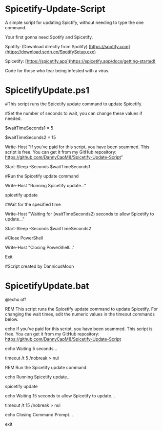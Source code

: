 # Spicetify-Update-Script
A simple script for updating Spictify, without needing to type the one command. 

Your first gonna need Spotify and Spicetify.

Spotify: (Download directly from Spotify) [https://spotify.com](https://download.scdn.co/SpotifySetup.exe)

Spicetify: [https://spicetify.app](https://spicetify.app/docs/getting-started)

Code for those who fear being infested with a virus

# SpicetifyUpdate.ps1

#This script runs the Spicetify update command to update Spicetify.

#Set the number of seconds to wait, you can change these values if needed.

$waitTimeSeconds1 = 5

$waitTimeSeconds2 = 15

Write-Host "If you've paid for this script, you have been scammed. This script is free. You can get it from my GitHub repository: https://github.com/DannyCapM8/Spicetify-Update-Script"

Start-Sleep -Seconds $waitTimeSeconds1

#Run the Spicetify update command

Write-Host "Running Spicetify update..."

spicetify update

#Wait for the specified time

Write-Host "Waiting for $($waitTimeSeconds2) seconds to allow Spicetify to update..."

Start-Sleep -Seconds $waitTimeSeconds2

#Close PowerShell

Write-Host "Closing PowerShell..."

Exit

#Script created by DannicusMoon


# SpicetifyUpdate.bat


@echo off

REM This script runs the Spicetify update command to update Spicetify. For changing the wait times, edit the numeric values in the timeout commands below. 

echo If you've paid for this script, you have been scammed. This script is free. You can get it from my GitHub repository: https://github.com/DannyCapM8/Spicetify-Update-Script

echo Waiting 5 seconds...

timeout /t 5 /nobreak > nul

REM Run the Spicetify update command

echo Running Spicetify update...

spicetify update

echo Waiting 15 seconds to allow Spicetify to update...

timeout /t 15 /nobreak > nul

echo Closing Command Prompt...

exit
